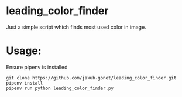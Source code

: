 # leading_color_finder

Just a simple script which finds most used color in image.

# Usage:
Ensure pipenv is installed
```
git clone https://github.com/jakub-gonet/leading_color_finder.git
pipenv install
pipenv run python leading_color_finder.py
```

